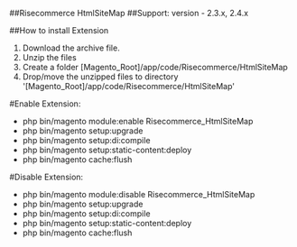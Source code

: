 ##Risecommerce HtmlSiteMap
##Support: 
version - 2.3.x, 2.4.x

##How to install Extension

1. Download the archive file.
2. Unzip the files
3. Create a folder [Magento_Root]/app/code/Risecommerce/HtmlSiteMap
4. Drop/move the unzipped files to directory '[Magento_Root]/app/code/Risecommerce/HtmlSiteMap'

#Enable Extension:
- php bin/magento module:enable Risecommerce_HtmlSiteMap
- php bin/magento setup:upgrade
- php bin/magento setup:di:compile
- php bin/magento setup:static-content:deploy
- php bin/magento cache:flush

#Disable Extension:
- php bin/magento module:disable Risecommerce_HtmlSiteMap
- php bin/magento setup:upgrade
- php bin/magento setup:di:compile
- php bin/magento setup:static-content:deploy
- php bin/magento cache:flush
